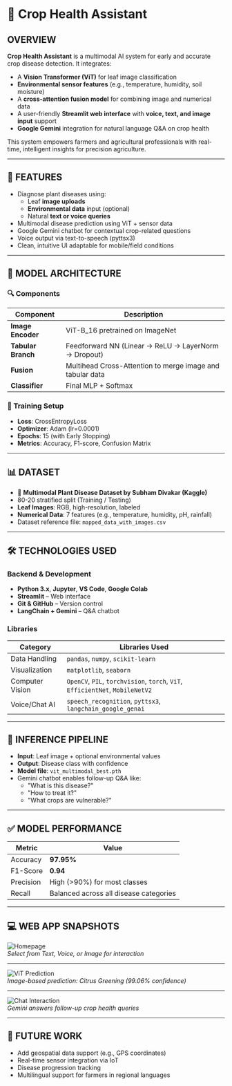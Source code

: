 # 🌾 Crop Health Assistant

## OVERVIEW

**Crop Health Assistant** is a multimodal AI system for early and accurate crop disease detection. It integrates:

- A **Vision Transformer (ViT)** for leaf image classification  
- **Environmental sensor features** (e.g., temperature, humidity, soil moisture)  
- A **cross-attention fusion model** for combining image and numerical data  
- A user-friendly **Streamlit web interface** with **voice, text, and image input** support  
- **Google Gemini** integration for natural language Q&A on crop health

This system empowers farmers and agricultural professionals with real-time, intelligent insights for precision agriculture.

---

## 🎯 FEATURES

- Diagnose plant diseases using:
  - Leaf **image uploads**
  - **Environmental data** input (optional)
  - Natural **text or voice queries**
- Multimodal disease prediction using ViT + sensor data
- Google Gemini chatbot for contextual crop-related questions
- Voice output via text-to-speech (pyttsx3)
- Clean, intuitive UI adaptable for mobile/field conditions

---

## 🧠 MODEL ARCHITECTURE

### 🔍 Components

| Component         | Description                                               |
|------------------|-----------------------------------------------------------|
| **Image Encoder** | ViT-B_16 pretrained on ImageNet                           |
| **Tabular Branch**| Feedforward NN (Linear → ReLU → LayerNorm → Dropout)     |
| **Fusion**        | Multihead Cross-Attention to merge image and tabular data|
| **Classifier**    | Final MLP + Softmax                                       |

### 🧪 Training Setup

- **Loss**: CrossEntropyLoss  
- **Optimizer**: Adam (lr=0.0001)  
- **Epochs**: 15 (with Early Stopping)  
- **Metrics**: Accuracy, F1-score, Confusion Matrix  

---

## 📊 DATASET

- 🔗 **Multimodal Plant Disease Dataset by Subham Divakar (Kaggle)**
- 80-20 stratified split (Training / Testing)
- **Leaf Images**: RGB, high-resolution, labeled
- **Numerical Data**: 7 features (e.g., temperature, humidity, pH, rainfall)
- Dataset reference file: `mapped_data_with_images.csv`

---

## 🛠 TECHNOLOGIES USED

### Backend & Development

- **Python 3.x**, **Jupyter**, **VS Code**, **Google Colab**
- **Streamlit** – Web interface
- **Git & GitHub** – Version control
- **LangChain + Gemini** – Q&A chatbot

### Libraries

| Category              | Libraries Used                                                                 |
|-----------------------|--------------------------------------------------------------------------------|
| Data Handling         | `pandas`, `numpy`, `scikit-learn`                                              |
| Visualization         | `matplotlib`, `seaborn`                                                        |
| Computer Vision       | `OpenCV`, `PIL`, `torchvision`, `torch`, `ViT`, `EfficientNet`, `MobileNetV2` |
| Voice/Chat AI         | `speech_recognition`, `pyttsx3`, `langchain_google_genai`                     |

---

## 🚀 INFERENCE PIPELINE

- **Input**: Leaf image + optional environmental values  
- **Output**: Disease class with confidence  
- **Model file**: `vit_multimodal_best.pth`  
- Gemini chatbot enables follow-up Q&A like:
  - "What is this disease?"
  - "How to treat it?"
  - "What crops are vulnerable?"

---

## ✅ MODEL PERFORMANCE

| Metric       | Value     |
|--------------|-----------|
| Accuracy     | **97.95%**|
| F1-Score     | **0.94**  |
| Precision    | High (>90%) for most classes |
| Recall       | Balanced across all disease categories |

---

## 💻 WEB APP SNAPSHOTS

![Homepage](https://github.com/user-attachments/assets/09332cd4-f4a3-41c0-b016-bd8bdebf2e6b)  
*Select from Text, Voice, or Image for interaction*

---

![ViT Prediction](https://github.com/user-attachments/assets/4c76b72f-37fb-4ecd-b66c-fdd652da071b)  
*Image-based prediction: Citrus Greening (99.06% confidence)*

---

![Chat Interaction](https://github.com/user-attachments/assets/4aee1fdc-8616-417b-8705-6a8bf113cce3)  
*Gemini answers follow-up crop health queries*

---

## 🔗 FUTURE WORK

- Add geospatial data support (e.g., GPS coordinates)
- Real-time sensor integration via IoT
- Disease progression tracking
- Multilingual support for farmers in regional languages

